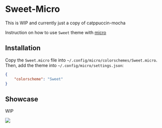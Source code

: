# Sweet-Micro

This is WIP and currently just a copy of catppuccin-mocha

Instruction on how to use `Sweet` theme with [micro](https://github.com/zyedidia/micro)

## Installation

Copy the `Sweet.micro` file into `~/.config/micro/colorschemes/Sweet.micro`. Then, add the theme into `~/.config/micro/settings.json`:

```json
{
    "colorscheme": "Sweet"
}
```

## Showcase

WIP

![](assets/screenshot.png)
